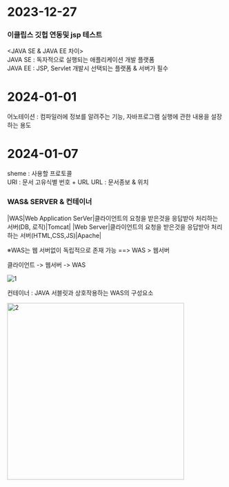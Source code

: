 # 2023-12-27

### 이클립스 깃헙 연동및 jsp 테스트
  
<JAVA SE & JAVA EE 차이><br/>
JAVA SE :  독자적으로 실행되는 애플리케이션 개발 플랫폼<br/>
JAVA EE : JSP, Servlet 개발시 선택되는 플랫폼 & 서버가 필수<br/>

# 2024-01-01
어노테이션 : 컴파일러에 정보를 알려주는 기능, 자바프로그램 실행에 관한 내용을 설장하는 용도

# 2024-01-07
sheme : 사용할 프로토콜
<br>
URI : 문서 고유식별 번호 + URL
URL : 문서종보 & 위치

### WAS& SERVER & 컨테이너
|WAS|Web Application SerVer|클라이언트의 요청을 받은것을 응답받아 처리하는 서버(DB, 로직)|Tomcat|
|Web Server|클라이언트의 요청을 받은것을 응답받아 처리하는 서버(HTML,CSS,JS)|Apache|

※WAS는 웹 서버없이 독립적으로 존재 가능 ==> WAS > 웹서버

클라이언트 -> 웹서버 -> WAS

![1](https://github.com/yg2356/study_jsp/assets/59286004/04bba9fb-af54-4a16-82ae-347a7c5cb423)

컨테이너 : JAVA 서블릿과 상호작용하는 WAS의 구성요소

<img width="410" alt="2" src="https://github.com/yg2356/study_jsp/assets/59286004/5653cc1f-f483-46cb-b383-7daeaea237e3">
